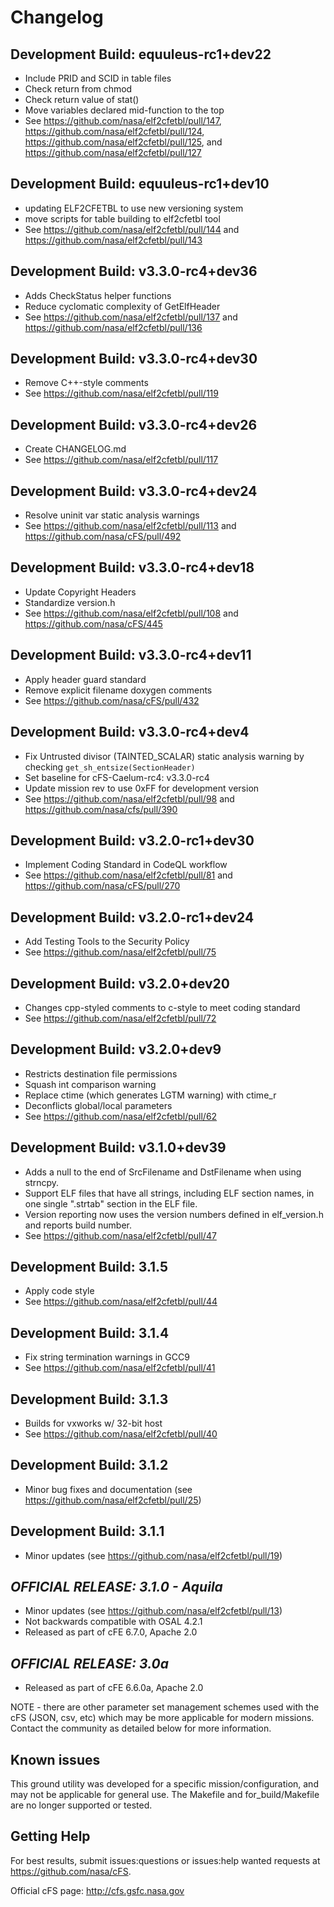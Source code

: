 # Changelog

## Development Build: equuleus-rc1+dev22
- Include PRID and SCID in table files
- Check return from chmod
- Check return value of stat()
- Move variables declared mid-function to the top
- See <https://github.com/nasa/elf2cfetbl/pull/147>, <https://github.com/nasa/elf2cfetbl/pull/124>, <https://github.com/nasa/elf2cfetbl/pull/125>, and <https://github.com/nasa/elf2cfetbl/pull/127>

## Development Build: equuleus-rc1+dev10
- updating ELF2CFETBL to use new versioning system
- move scripts for table building to elf2cfetbl tool
- See <https://github.com/nasa/elf2cfetbl/pull/144> and <https://github.com/nasa/elf2cfetbl/pull/143>

## Development Build: v3.3.0-rc4+dev36
- Adds CheckStatus helper functions
- Reduce cyclomatic complexity of GetElfHeader
- See <https://github.com/nasa/elf2cfetbl/pull/137> and <https://github.com/nasa/elf2cfetbl/pull/136>

## Development Build: v3.3.0-rc4+dev30
- Remove C++-style comments
- See <https://github.com/nasa/elf2cfetbl/pull/119>

## Development Build: v3.3.0-rc4+dev26
- Create CHANGELOG.md
- See <https://github.com/nasa/elf2cfetbl/pull/117>

## Development Build: v3.3.0-rc4+dev24

- Resolve uninit var static analysis warnings
- See <https://github.com/nasa/elf2cfetbl/pull/113> and <https://github.com/nasa/cFS/pull/492> 

## Development Build: v3.3.0-rc4+dev18

- Update Copyright Headers
- Standardize version.h 
- See <https://github.com/nasa/elf2cfetbl/pull/108> and <https://github.com/nasa/cFS/445>

## Development Build: v3.3.0-rc4+dev11

- Apply header guard standard 
- Remove explicit filename doxygen comments
- See <https://github.com/nasa/cFS/pull/432>

## Development Build: v3.3.0-rc4+dev4

- Fix Untrusted divisor (TAINTED_SCALAR) static analysis warning by checking `get_sh_entsize(SectionHeader)`
- Set baseline for cFS-Caelum-rc4: v3.3.0-rc4
- Update mission rev to use 0xFF for development version
- See <https://github.com/nasa/elf2cfetbl/pull/98> and <https://github.com/nasa/cfs/pull/390>

## Development Build: v3.2.0-rc1+dev30

-  Implement Coding Standard in CodeQL workflow
- See <https://github.com/nasa/elf2cfetbl/pull/81> and <https://github.com/nasa/cFS/pull/270>

## Development Build: v3.2.0-rc1+dev24

- Add Testing Tools to the Security Policy
- See <https://github.com/nasa/elf2cfetbl/pull/75>

## Development Build: v3.2.0+dev20

- Changes cpp-styled comments to c-style to meet coding standard
- See <https://github.com/nasa/elf2cfetbl/pull/72>

## Development Build: v3.2.0+dev9

- Restricts destination file permissions
- Squash int comparison warning
- Replace ctime (which generates LGTM warning) with ctime_r
- Deconflicts global/local parameters
- See <https://github.com/nasa/elf2cfetbl/pull/62>

## Development Build: v3.1.0+dev39

- Adds a null to the end of SrcFilename and DstFilename when using strncpy.
- Support ELF files that have all strings, including ELF section names, in one single ".strtab" section in the ELF file.
- Version reporting now uses the version numbers defined in elf_version.h and reports build number.
- See  <https://github.com/nasa/elf2cfetbl/pull/47>

## Development Build: 3.1.5

- Apply code style
- See <https://github.com/nasa/elf2cfetbl/pull/44>

## Development Build: 3.1.4

- Fix string termination warnings in GCC9
- See <https://github.com/nasa/elf2cfetbl/pull/41>

## Development Build: 3.1.3

- Builds for vxworks w/ 32-bit host
- See <https://github.com/nasa/elf2cfetbl/pull/40>

## Development Build: 3.1.2

- Minor bug fixes and documentation (see <https://github.com/nasa/elf2cfetbl/pull/25>)

## Development Build: 3.1.1

- Minor updates (see <https://github.com/nasa/elf2cfetbl/pull/19>)

## **_OFFICIAL RELEASE: 3.1.0 - Aquila_**

- Minor updates (see <https://github.com/nasa/elf2cfetbl/pull/13>)
- Not backwards compatible with OSAL 4.2.1
- Released as part of cFE 6.7.0, Apache 2.0

## **_OFFICIAL RELEASE: 3.0a_**

- Released as part of cFE 6.6.0a, Apache 2.0

NOTE - there are other parameter set management schemes used with the cFS (JSON, csv, etc) which may be more applicable for modern missions. Contact the community as detailed below for more information.

## Known issues

This ground utility was developed for a specific mission/configuration, and may not be applicable for general use. The Makefile and for_build/Makefile are no longer supported or tested.

## Getting Help

For best results, submit issues:questions or issues:help wanted requests at <https://github.com/nasa/cFS>.

Official cFS page: <http://cfs.gsfc.nasa.gov>

